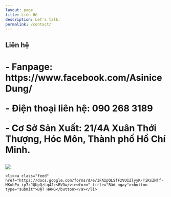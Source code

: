```yaml
---
layout: page
title: Liên Hệ
description: Let's talk.
permalink: /contact/
---
```


<style type="text/css" media="screen">
  .container {
    margin: 0px auto;
    max-width: 600px;
  }
</style>

<div class="container">

  <h2>Liên hệ</h2>
  <h1><p>- Fanpage: https://www.facebook.com/AsiniceDung/</p>
  <p>- Điện thoại liên hệ: 090 268 3189</p>
  <p>- Cơ Sở Sản Xuất: 21/4A Xuân Thới Thượng, Hóc Môn, Thành phố Hồ Chí Minh.</p></h1>
  <p><img src="https://scontent.fsgn2-4.fna.fbcdn.net/v/t1.0-9/66746613_1338941712926597_6089818516792279040_n.jpg?_nc_cat=111&_nc_eui2=AeFywX2FMuyK0MPQBj7ueJrsjPZW2PR7turWQ6iljEOmk0f5z7sZK99TalHzUbmo8oOvGAPscMvu4S-GNTtV5oi5MWKCcjw17IN6LigmlWj-Gg&_nc_oc=AQnmf7fKhXPQrhXiYkhxCqOmXllfPUhxfHbLC9BJFk-yvly6cTKMFiscUmL3f210d1o&_nc_ht=scontent.fsgn2-4.fna&oh=0c348a3a6a7c7a03ba07e07ed1725d61&oe=5DA77F60"></p>

  <div id="form" class="contact-form">
     
    <li><a class="feed" href="https://docs.google.com/forms/d/e/1FAIpQLSfFzVUIZlyyK-TiKsZNTf-MKubPu_ip7zJQUpQzLq4JcsBVOw/viewform" title="Bấm ngay"><button type="submit">ĐẶT HÀNG</button></a></li>
      
    
  </div>

</div>

<script type="text/javascript">
function adjust_textarea(h) {
    h.style.height = "200px";
    h.style.height = (h.scrollHeight)+"px";
}
</script>

<script src="https://unpkg.com/vue@2.4.2"></script>
<script src="https://unpkg.com/vee-validate@2.0.0-rc.8"></script>
<script type="text/javascript">
Vue.use(VeeValidate);

new Vue({
  el: '#form',
  delimiters: ['${', '}'],
  methods: {
    validateBeforeSubmit: function () {
      this.$validator.validateAll();
      if (!this.errors.any()) {
        this.$refs.contact.submit();
      }
    }
  }
});
</script>
